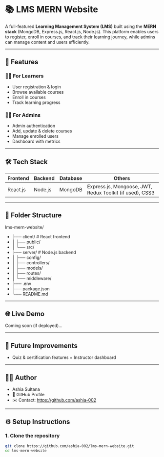 # 📚 LMS MERN Website

A full-featured **Learning Management System (LMS)** built using the **MERN stack** (MongoDB, Express.js, React.js, Node.js). This platform enables users to register, enroll in courses, and track their learning journey, while admins can manage content and users efficiently.

---

## 🚀 Features

### 👨‍🎓 For Learners
- User registration & login
- Browse available courses
- Enroll in courses
- Track learning progress

### 🧑‍💼 For Admins
- Admin authentication
- Add, update & delete courses
- Manage enrolled users
- Dashboard with metrics

---

## 🛠️ Tech Stack

| Frontend  | Backend | Database | Others |
|-----------|---------|----------|--------|
| React.js  | Node.js | MongoDB  | Express.js, Mongoose, JWT, Redux Toolkit (if used), CSS3 |

---

## 📁 Folder Structure

lms-mern-website/
- ├── client/ # React frontend
- │ ├── public/
- │ └── src/
- ├── server/ # Node.js backend
- │ ├── config/
- │ ├── controllers/
- │ ├── models/
- │ ├── routes/
- │ └── middleware/
- ├── .env
- ├── package.json
- └── README.md

---

## 🌐 Live Demo
Coming soon (if deployed)...

---

## 🧪 Future Improvements
- Quiz & certification features
= Instructor dashboard

---

## 🧑‍💻 Author
- Ashia Sultana
- 📍 GitHub Profile
- ✉️ Contact: https://github.com/ashia-002

---

## ⚙️ Setup Instructions

### 1. Clone the repository

```bash
git clone https://github.com/ashia-002/lms-mern-website.git
cd lms-mern-website
